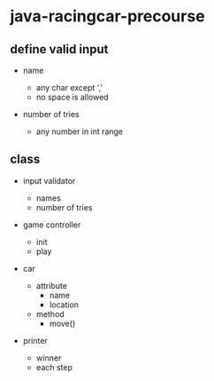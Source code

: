 # java-racingcar-precourse

## define valid input
- name
  + any char except ','
  + no space is allowed

- number of tries
  + any number in int range

## class
 - input validator
   * names
   * number of tries
 
 - game controller
   * init
   * play
 
 - car
   + attribute
     - name
     - location
   + method
     - move()
 
 - printer
   * winner
   * each step
